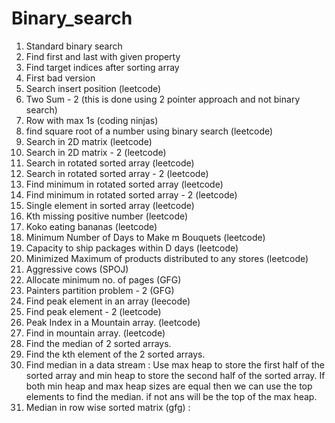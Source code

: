 # Binary_search
1) Standard binary search
2) Find first and last with given property
3) Find target indices after sorting array
4) First bad version
5) Search insert position (leetcode)
6) Two Sum - 2 (this is done using 2 pointer approach and not binary search)
7) Row with max 1s (coding ninjas)
8) find square root of a number using binary search (leetcode)
9) Search in 2D matrix (leetcode)
10) Search in 2D matrix - 2 (leetcode)
11) Search in rotated sorted array (leetcode)
12) Search in rotated sorted array - 2 (leetcode)
13) Find minimum in rotated sorted array (leetcode)
14) Find minimum in rotated sorted array - 2 (leetcode)
15) Single element in sorted array (leetcode)
16) Kth missing positive number (leetcode)
17) Koko eating bananas (leetcode)
18) Minimum Number of Days to Make m Bouquets (leetcode)
19) Capacity to ship packages within D days (leetcode)
20) Minimized Maximum of products distributed to any stores (leetcode)
21) Aggressive cows (SPOJ)
22) Allocate minimum no. of pages (GFG)
23) Painters partition problem - 2 (GFG)
24) Find peak element in an array (leecode)
25) Find peak element - 2 (leetcode)
26) Peak Index in a Mountain array. (leetcode)
27) Find in mountain array. (leetcode)
28) Find the median of 2 sorted arrays.
29) Find the kth element of the 2 sorted arrays.
30) Find median in a data stream : Use max heap to store the first half of the sorted array and min heap to store the second half of the sorted array. If both min heap and max heap sizes are equal then we can use the top elements to find the median. if not ans will be the top of the max heap.
31) Median in row wise sorted matrix (gfg) : 
